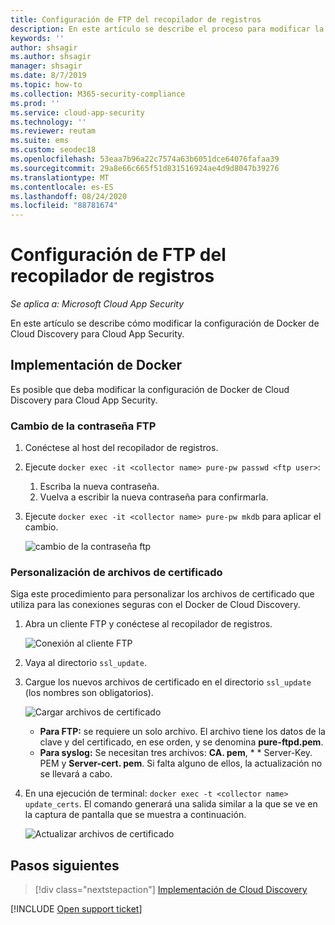 ```yaml
---
title: Configuración de FTP del recopilador de registros
description: En este artículo se describe el proceso para modificar la configuración de Docker de Cloud Discovery para Cloud App Security.
keywords: ''
author: shsagir
ms.author: shsagir
manager: shsagir
ms.date: 8/7/2019
ms.topic: how-to
ms.collection: M365-security-compliance
ms.prod: ''
ms.service: cloud-app-security
ms.technology: ''
ms.reviewer: reutam
ms.suite: ems
ms.custom: seodec18
ms.openlocfilehash: 53eaa7b96a22c7574a63b6051dce64076fafaa39
ms.sourcegitcommit: 29a8e66c665f51d831516924ae4d9d8047b39276
ms.translationtype: MT
ms.contentlocale: es-ES
ms.lasthandoff: 08/24/2020
ms.locfileid: "88781674"
---
```

# <a name="log-collector-ftp-configuration"></a>Configuración de FTP del recopilador de registros

*Se aplica a: Microsoft Cloud App Security*

En este artículo se describe cómo modificar la configuración de Docker de Cloud Discovery para Cloud App Security.

## <a name="docker-deployment"></a>Implementación de Docker

Es posible que deba modificar la configuración de Docker de Cloud Discovery para Cloud App Security.

### <a name="changing-the-ftp-password"></a>Cambio de la contraseña FTP

1. Conéctese al host del recopilador de registros.

2. Ejecute `docker exec -it <collector name> pure-pw passwd <ftp user>`:

    1. Escriba la nueva contraseña.
    2. Vuelva a escribir la nueva contraseña para confirmarla.

3. Ejecute `docker exec -it <collector name> pure-pw mkdb` para aplicar el cambio.

    ![cambio de la contraseña ftp](media/ftp-connect.png)

### <a name="customize-certificate-files"></a>Personalización de archivos de certificado

Siga este procedimiento para personalizar los archivos de certificado que utiliza para las conexiones seguras con el Docker de Cloud Discovery.

1. Abra un cliente FTP y conéctese al recopilador de registros.

    ![Conexión al cliente FTP](media/ftp-connect.png)

2. Vaya al directorio `ssl_update`.
3. Cargue los nuevos archivos de certificado en el directorio `ssl_update` (los nombres son obligatorios).

    ![Cargar archivos de certificado](media/new-certs.png)

    - **Para FTP:** se requiere un solo archivo. El archivo tiene los datos de la clave y del certificado, en ese orden, y se denomina **pure-ftpd.pem**.
    - **Para syslog:** Se necesitan tres archivos: **CA. pem**, * * Server-Key. PEM y **Server-cert. pem**. Si falta alguno de ellos, la actualización no se llevará a cabo.

4. En una ejecución de terminal: `docker exec -t <collector name> update_certs`. El comando generará una salida similar a la que se ve en la captura de pantalla que se muestra a continuación.

    ![Actualizar archivos de certificado](media/update-certs.png)

## <a name="next-steps"></a>Pasos siguientes

> [!div class="nextstepaction"]
> [Implementación de Cloud Discovery](set-up-cloud-discovery.md)

[!INCLUDE [Open support ticket](includes/support.md)]
